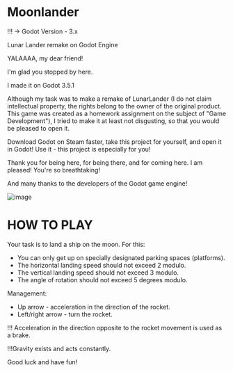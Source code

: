 # Moonlander

!!! -> Godot Version - 3.x


Lunar Lander remake on Godot Engine

YALAAAA, my dear friend!

I'm glad you stopped by here.

I made it on Godot 3.5.1

Although my task was to make a remake of LunarLander (I do not claim intellectual property, the rights belong to the owner of the original product. This game was created as a homework assignment on the subject of "Game Development"), I tried to make it at least not disgusting, so that you would be pleased to open it.

Download Godot on Steam faster, take this project for yourself, and open it in Godot! Use it - this project is especially for you!

Thank you for being here, for being there, and for coming here. I am pleased! You're so breathtaking!

And many thanks to the developers of the Godot game engine!

![image](https://user-images.githubusercontent.com/43182375/212742241-2514d23b-ebd0-4d87-a864-39a5542ba7ab.png)


# HOW TO PLAY

Your task is to land a ship on the moon. For this:
- You can only get up on specially designated parking spaces (platforms).
- The horizontal landing speed should not exceed 2 modulo.
- The vertical landing speed should not exceed 3 modulo.
- The angle of rotation should not exceed 5 degrees modulo.

Management:
- Up arrow - acceleration in the direction of the rocket.
- Left/right arrow - turn the rocket.

!!! Acceleration in the direction opposite to the rocket movement is used as a brake.

!!!Gravity exists and acts constantly.

Good luck and have fun!
